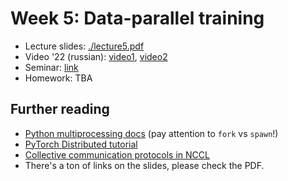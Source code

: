 # Week 5: Data-parallel training

* Lecture slides: [./lecture5.pdf](./lecture5.pdf)
* Video '22 (russian): [video1](https://disk.yandex.ru/i/79er4QA2euMdew), [video2](https://disk.yandex.ru/i/-TOM6-lZiJ1FQA)
* Seminar: [link](./seminar.ipynb)
* Homework: TBA

## Further reading
* [Python multiprocessing docs](https://docs.python.org/3/library/multiprocessing.html) (pay attention to `fork` vs `spawn`!)
* [PyTorch Distributed tutorial](https://pytorch.org/tutorials/intermediate/dist_tuto.html)
* [Collective communication protocols in NCCL](https://images.nvidia.com/events/sc15/pdfs/NCCL-Woolley.pdf)
* There's a ton of links on the slides, please check the PDF.
